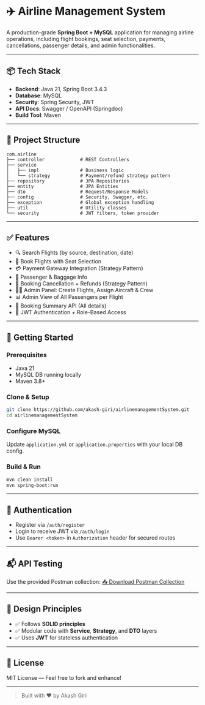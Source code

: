 
# ✈️ Airline Management System

A production-grade **Spring Boot + MySQL** application for managing airline operations, including flight bookings, seat selection, payments, cancellations, passenger details, and admin functionalities.

---

## 📦 Tech Stack

- **Backend**: Java 21, Spring Boot 3.4.3
- **Database**: MySQL
- **Security**: Spring Security, JWT
- **API Docs**: Swagger / OpenAPI (Springdoc)
- **Build Tool**: Maven

---

## 📁 Project Structure

```
com.airline
├── controller             # REST Controllers
├── service
│   ├── impl               # Business logic
│   └── strategy           # Payment/refund strategy pattern
├── repository             # JPA Repositories
├── entity                 # JPA Entities
├── dto                    # Request/Response Models
├── config                 # Security, Swagger, etc.
├── exception              # Global exception handling
├── util                   # Utility classes
└── security               # JWT filters, token provider
```

---

## ✅ Features

- 🔍 Search Flights (by source, destination, date)
- 🛫 Book Flights with Seat Selection
- 💳 Payment Gateway Integration (Strategy Pattern)
- 👥 Passenger & Baggage Info
- 🔄 Booking Cancellation + Refunds (Strategy Pattern)
- 👩‍✈️ Admin Panel: Create Flights, Assign Aircraft & Crew
- 📊 Admin View of All Passengers per Flight
- 🧾 Booking Summary API (All details)
- 🔐 JWT Authentication + Role-Based Access

---

## 🚀 Getting Started

### Prerequisites

- Java 21
- MySQL DB running locally
- Maven 3.8+

### Clone & Setup

```bash
git clone https://github.com/akash-giri/airlinemanagementSystem.git
cd airlinemanagementSystem
```

### Configure MySQL

Update `application.yml` or `application.properties` with your local DB config.

### Build & Run

```bash
mvn clean install
mvn spring-boot:run
```

---

## 🔐 Authentication

- Register via `/auth/register`
- Login to receive JWT via `/auth/login`
- Use `Bearer <token>` in `Authorization` header for secured routes

---

## 📬 API Testing

Use the provided Postman collection: [📥 Download Postman Collection](./Airline_Management_Postman_Collection.json)

---

## 🧠 Design Principles

- ✅ Follows **SOLID principles**
- ✅ Modular code with **Service**, **Strategy**, and **DTO** layers
- ✅ Uses **JWT** for stateless authentication

---

## 📄 License

MIT License — Feel free to fork and enhance!

---

> Built with ❤️ by Akash Giri  
